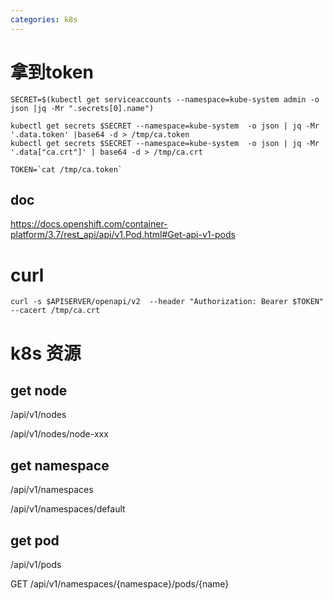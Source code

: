 ```yaml
---
categories: k8s
---
```


# 拿到token
```
SECRET=$(kubectl get serviceaccounts --namespace=kube-system admin -o json |jq -Mr ".secrets[0].name")

kubectl get secrets $SECRET --namespace=kube-system  -o json | jq -Mr '.data.token' |base64 -d > /tmp/ca.token
kubectl get secrets $SECRET --namespace=kube-system  -o json | jq -Mr '.data["ca.crt"]' | base64 -d > /tmp/ca.crt

TOKEN=`cat /tmp/ca.token`
```

## doc

https://docs.openshift.com/container-platform/3.7/rest_api/api/v1.Pod.html#Get-api-v1-pods

# curl

```
curl -s $APISERVER/openapi/v2  --header "Authorization: Bearer $TOKEN" --cacert /tmp/ca.crt
```

# k8s 资源

## get node
/api/v1/nodes

/api/v1/nodes/node-xxx

## get namespace
/api/v1/namespaces

/api/v1/namespaces/default

## get pod

/api/v1/pods

GET /api/v1/namespaces/{namespace}/pods/{name}

